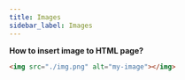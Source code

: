 ```yaml
---
title: Images
sidebar_label: Images
---
```


**How to insert image to HTML page?**

```html
<img src="./img.png" alt="my-image"></img>
```

